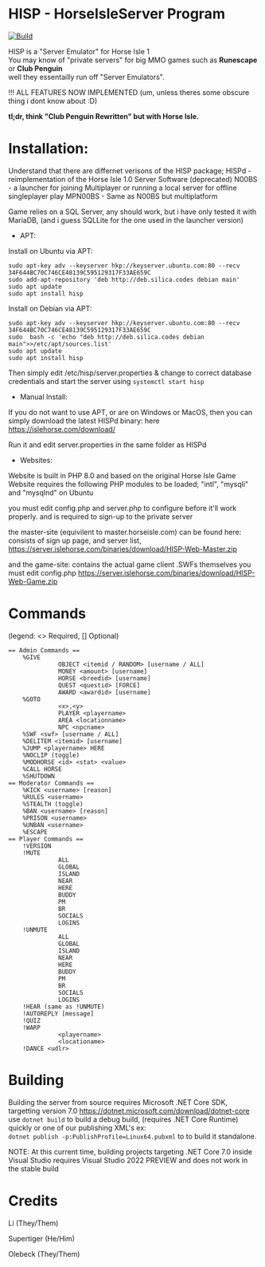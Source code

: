 # HISP - HorseIsleServer Program

[![Build](https://github.com/islehorse/HISP/workflows/build/badge.svg)](https://github.com/islehorse/HISP/actions?query=workflow%3Abuild)

HISP is a "Server Emulator" for Horse Isle 1          
You may know of "private servers" for big MMO games such as **Runescape** or **Club Penguin**          
well they essentailly run off "Server Emulators".          

!!! ALL FEATURES NOW IMPLEMENTED (um, unless theres some obscure thing i dont know about :D)

**tl;dr, think "Club Penguin Rewritten" but with Horse Isle.**


# Installation:

Understand that there are differnet verisons of the HISP package;
HISPd - reimplementation of the Horse Isle 1.0 Server Software (deprecated)
N00BS - a launcher for joining Multiplayer or running a local server for offline singleplayer play
MPN00BS - Same as N00BS but multiplatform

Game relies on a SQL Server, any should work, but i have only tested it with MariaDB, 
(and i guess SQLLite for the one used in the launcher version)

- APT:

Install on Ubuntu via APT:
```
sudo apt-key adv --keyserver hkp://keyserver.ubuntu.com:80 --recv 34F644BC70C746CE48139C595129317F33AE659C
sudo add-apt-repository 'deb http://deb.silica.codes debian main'
sudo apt update
sudo apt install hisp
```

Install on Debian via APT:
```
sudo apt-key adv --keyserver hkp://keyserver.ubuntu.com:80 --recv 34F644BC70C746CE48139C595129317F33AE659C
sudo  bash -c 'echo "deb http://deb.silica.codes debian main">>/etc/apt/sources.list'
sudo apt update
sudo apt install hisp
```

Then simply edit /etc/hisp/server.properties & change to correct database credentials
and start the server using ``systemctl start hisp``

- Manual Install:

If you do not want to use APT, or are on Windows or MacOS, then you can simply download the latest HISPd binary:
here https://islehorse.com/download/

Run it and edit server.properties in the same folder as HISPd

- Websites:

Website is built in PHP 8.0 and based on the original Horse Isle Game Website
requires the following PHP modules to be loaded; "intl", "mysqli" and "mysqlnd" on Ubuntu

you must edit config.php and server.php to configure before it'll work properly.
and is required to sign-up to the private server

the master-site (equivilent to master.horseisle.com) can be found here:
consists of sign up page, and server list, 
https://server.islehorse.com/binaries/download/HISP-Web-Master.zip

and the game-site:
contains the actual game client .SWFs themselves
you must edit config.php
https://server.islehorse.com/binaries/download/HISP-Web-Game.zip

# Commands     
(legend: <> Required, [] Optional)
```
== Admin Commands ==            
    %GIVE                 
              OBJECT <itemid / RANDOM> [username / ALL]         
              MONEY <amount> [username]             
              HORSE <breedid> [username]         
              QUEST <questid> [FORCE]       
              AWARD <awardid> [username]
    %GOTO                             
              <x>,<y>         
              PLAYER <playername>        
              AREA <locationname>           
              NPC <npcname>             
    %SWF <swf> [username / ALL]
    %DELITEM <itemid> [username]
    %JUMP <playername> HERE              
    %NOCLIP (toggle)            
    %MODHORSE <id> <stat> <value>
    %CALL HORSE            
    %SHUTDOWN
== Moderator Commands ==         
    %KICK <username> [reason]         
    %RULES <username>          
    %STEALTH (toggle)        
    %BAN <username> [reason]     
    %PRISON <username>
    %UNBAN <username>       
    %ESCAPE               
== Player Commands ==         
    !VERSION 
    !MUTE                    
              ALL        
              GLOBAL       
              ISLAND        
              NEAR        
              HERE        
              BUDDY        
              PM        
              BR          
              SOCIALS         
              LOGINS            
    !UNMUTE              
              ALL         
              GLOBAL         
              ISLAND         
              NEAR        
              HERE         
              BUDDY       
              PM           
              BR             
              SOCIALS           
              LOGINS               
    !HEAR (same as !UNMUTE)            
    !AUTOREPLY [message]              
    !QUIZ                   
    !WARP           
              <playername>           
              <locationame>        
    !DANCE <udlr>       
```
 
# Building
 Building the server from source requires Microsoft .NET Core SDK, targetting version 7.0 https://dotnet.microsoft.com/download/dotnet-core
 use ``dotnet build`` to build a debug build, (requires .NET Core Runtime) quickly or one of our publishing XML's
 ex:        
 ``dotnet publish -p:PublishProfile=Linux64.pubxml`` to to build it standalone.
 
 NOTE: At this current time, building projects targeting .NET Core 7.0 inside Visual Studio requires Visual Studio 2022 PREVIEW and does not work in the stable build
 
 
 # Credits
 
Li (They/Them)

Supertiger (He/Him)

Olebeck (They/Them)
 
